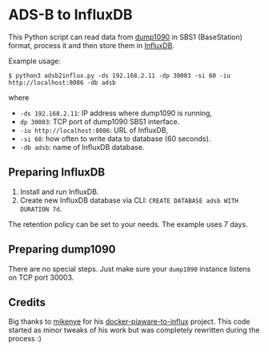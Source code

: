 # ADS-B to InfluxDB

This Python script can read data from [dump1090](https://github.com/antirez/dump1090)
in SBS1 (BaseStation) format, process it and then store them in
[InfluxDB](https://github.com/influxdata/influxdb).

Example usage:

```
$ python3 adsb2influx.py -ds 192.168.2.11 -dp 30003 -si 60 -iu http://localhost:8086 -db adsb
```

where

- `-ds 192.168.2.11`: IP address where dump1090 is running,
- `dp 30003`: TCP port of dump1090 SBS1 interface.
- `-iu http://localhost:8086`: URL of InfluxDB,
- `-si 60`: how often to write data to database (60 seconds).
- `-db adsb`: name of InfluxDB database.

## Preparing InfluxDB

1. Install and run InfluxDB.
2. Create new InfluxDB database via CLI: `CREATE DATABASE adsb WITH DURATION 7d`.

The retention policy can be set to your needs. The example uses 7 days.

## Preparing dump1090

There are no special steps. Just make sure your `dump1090` instance listens on
TCP port 30003.

Credits
-------

Big thanks to [mikenye](https://github.com/mikenye) for his
[docker-piaware-to-influx](https://github.com/mikenye/docker-piaware-to-influx)
project. This code started as minor tweaks of his work but was completely rewritten
during the process :)
